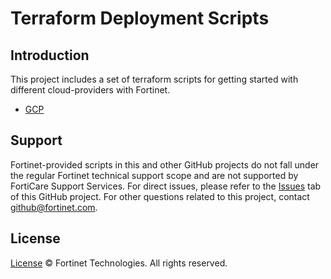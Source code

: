 # Terraform Deployment Scripts
## Introduction
This project includes a set of terraform scripts for getting started with different cloud-providers with Fortinet.

* [GCP](https://github.com/fortinet/fortiguest-terraform-deploy/tree/main/gcp)

## Support
Fortinet-provided scripts in this and other GitHub projects do not fall under the regular Fortinet technical support scope and are not supported by FortiCare Support Services.
For direct issues, please refer to the [Issues](https://github.com/fortinet/fortiguest-terraform-deploy/issues) tab of this GitHub project.
For other questions related to this project, contact [github@fortinet.com](mailto:github@fortinet.com).

## License
[License](https://github.com/fortinet/fortiguest-terraform-deploy/blob/main/LICENSE) © Fortinet Technologies. All rights reserved.